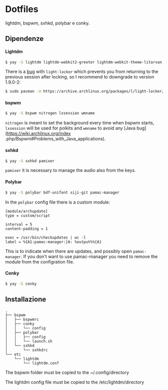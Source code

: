 # Dotfiles

lightdm, bspwm, sxhkd, polybar e conky.

## Dipendenze

#### Lightdm

```bash
$ yay -S lightdm lightdm-webkit2-greeter lightdm-webkit-theme-litarvan
```

There is a [bug](https://bugs.archlinux.org/task/68905?project=5&string=light-locker) with `light-locker` which prevents you from returning to the previous session after locking, so I recommend to downgrade to version 1.9.0-2:

```bash
$ sudo pacman -U https://archive.archlinux.org/packages/l/light-locker/light-locker-1.9.0-2-x86_64.pkg.tar.zst
```

#### bspwm

```bash
$ yay -S bspwm nitrogen lxsession wmname
```

`nitrogen` is meant to set the background every time when bspwm starts,` lxsession` will be used for polkits and `wmname` to avoid any [Java bug](https://wiki.archlinux.org/index .php/Bspwm#Problems_with_Java_applications).

#### sxhkd

```bash
$ yay -S sxhkd pamixer
```

`pamixer` it is necessary to manage the audio also from the keys.

#### Polybar

```bash
$ yay -S polybar bdf-unifont siji-git pamac-manager
```

In the `polybar` config file there is a custom module:

```vim
[module/archupdate]
type = custom/script

interval = 5
content-padding = 1

exec = /usr/bin/checkupdates | wc -l
label = %{A1:pamac-manager:}A: %output%%{A}
```

This is to indicate when there are updates, and possibly open `pamac-manager`. If you don't want to use pamac-manager you need to remove the module from the configration file.

#### Conky

```bash
$ yay -S conky
```

## Installazione

```
.
├── bspwm
│   ├── bspwmrc
│   ├── conky
│   │   └── config
│   ├── polybar
│   │   ├── config
│   │   └── launch.sh
│   └── sxhkd
│       └── sxhkdrc
└── etc
    └── lightdm
        └── lightdm.conf
```

The bspwm folder must be copied to the ~/.config/directory

The lightdm config file must be copied to the /etc/lightdm/directory



